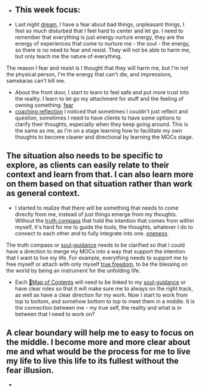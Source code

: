 -  This week focus:
    - 
- Last night [dream](<dream.md>), I have a fear about bad things, unpleasant things, I feel so much disturbed that I feel hard to center and let go. I need to remember that everything is just energy nurture energy, they are the energy of experiences that come to nurture me - the soul - the energy, so there is no need to fear and resist. They will not be able to harm me, but only teach me the nature of everything.

The reason I fear and resist is I thought that they will harm me, but I'm not the physical person, I'm the energy that can't die, and impressions, samskaras can't kill me.
- About the front door, I start to learn to feel safe and put more trust into the reality. I learn to let go my attachment for stuff and the feeling of owning something. [fear](<fear.md>)
- [coaching reflection](<coaching reflection.md>) I noticed that sometimes I couldn't just reflect and question, sometimes I need to have clients to have some options to clarify their thoughts, especially when they keep going around. This is the same as me, as I'm on a stage learning how to facilitate my own thoughts to become clearer and directional by learning the MOCs stage.

The situation also needs to be specific to explore, as clients can easily relate to their context and learn from that. I can also learn more on them based on that situation rather than work as general context.
- 
- I started to realize that there will be something that needs to come directly from me, instead of just things emerge from my thoughts. Without the [truth compass](<truth compass.md>) that hold the intention that comes from within myself, it's hard for me to guide the tools, the thoughts, whatever I do to connect to each other and to fully integrate into one. [oneness](<oneness.md>). 

The truth compass or [soul-guidance](<soul-guidance.md>) needs to be clarified so that I could have a direction to merge my MOCs into a way that support the intention that I want to live my life. For example, everything needs to support me to free myself or attach with only myself [true freedom](<true freedom.md>), to be the blessing on the world by being an instrument for the unfolding life. 
- Each [🧭Map of Contents](<🧭Map of Contents.md>) will need to be linked to my [soul-guidance](<soul-guidance.md>) or have clear roles so that it will make sure me to always on the right track, as well as have a clear direction for my work. Now I start to work from top to bottom, and somehow bottom to top to meet them in a middle. It is the connection between me - my true self, the reality and what is in between that I need to work on?

A clear boundary will help me to easy to focus on the middle. I become more and more clear about me and what would be the process for me to live my life to live this life to its fullest without the fear illusion.
- 
- 
